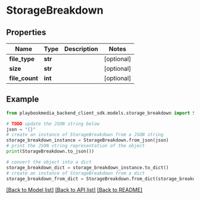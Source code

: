 # StorageBreakdown


## Properties

Name | Type | Description | Notes
------------ | ------------- | ------------- | -------------
**file_type** | **str** |  | [optional] 
**size** | **str** |  | [optional] 
**file_count** | **int** |  | [optional] 

## Example

```python
from playbookmedia_backend_client_sdk.models.storage_breakdown import StorageBreakdown

# TODO update the JSON string below
json = "{}"
# create an instance of StorageBreakdown from a JSON string
storage_breakdown_instance = StorageBreakdown.from_json(json)
# print the JSON string representation of the object
print(StorageBreakdown.to_json())

# convert the object into a dict
storage_breakdown_dict = storage_breakdown_instance.to_dict()
# create an instance of StorageBreakdown from a dict
storage_breakdown_from_dict = StorageBreakdown.from_dict(storage_breakdown_dict)
```
[[Back to Model list]](../README.md#documentation-for-models) [[Back to API list]](../README.md#documentation-for-api-endpoints) [[Back to README]](../README.md)


